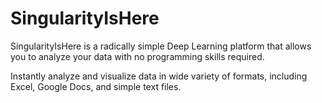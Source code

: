 

# SingularityIsHere 

SingularityIsHere is a radically simple Deep Learning platform that allows you to analyze your data with no programming skills required. 

Instantly analyze and visualize data in wide variety of formats, including Excel, Google Docs, and simple text files. 
